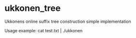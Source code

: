 ukkonen_tree
============

Ukkonens online suffix tree construction simple implementation

Usage example:
cat test.txt | ./ukkonen
